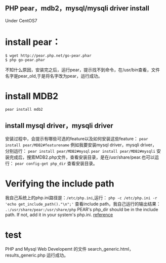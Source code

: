 ## PHP pear，mdb2，mysql/mysqli driver install


Under CentOS7
# install pear：
```
$ wget http://pear.php.net/go-pear.phar
$ php go-pear.phar
```   
不知什么原因，安装完之后，运行pear，提示找不到命令，在/usr/bin查看，文件名字是pear_old,于是将名字改为pear，运行成功。
# install MDB2
`pear install mdb2`
## install mysql driver，mysqli driver
安装过程中，会提示有哪些可选的feature以及如何安装这些feature：
`pear install pear/MDB2#featurename`
例如我要安装mysql driver，mysqli driver，分别运行：
`pear install pear/MDB2#mysql`
`pear install pear/MDB2#mysqli`
安装完成后，搜索MDB2.php文件，查看安装目录，是在/usr/share/pear.也可以运行：
`pear config-get php_dir` 查看安装目录。
# Verifying the include path
我自己系统上的php.ini路径是：`/etc/php.ini`,运行：
 `php -c /etc/php.ini -r 'echo get_include_path()."\n";'` 查看include path，我自己运行的输出结果：
 `.:/usr/share/pear:/usr/share/php`
 PEAR's php_dir should be in the include path. If not, add it in your system's php.ini.
 [reference](http://pear.php.net/manual/en/installation.checking.php) 
# test
PHP and Mysql Web Developemt 的文件 search_generic.html，results_generic.php 运行成功。



